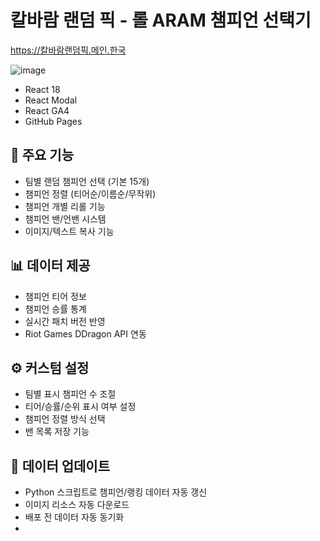 # 칼바람 랜덤 픽 - 롤 ARAM 챔피언 선택기

https://칼바람랜덤픽.메인.한국

![image](https://github.com/c99-dev/c99-dev.github.io/assets/87958906/86f59540-aaa2-4a8c-8b7b-064128e75ce8)

- React 18
- React Modal
- React GA4
- GitHub Pages

## 🎲 주요 기능

- 팀별 랜덤 챔피언 선택 (기본 15개)
- 챔피언 정렬 (티어순/이름순/무작위)
- 챔피언 개별 리롤 기능
- 챔피언 밴/언밴 시스템
- 이미지/텍스트 복사 기능

## 📊 데이터 제공

- 챔피언 티어 정보
- 챔피언 승률 통계
- 실시간 패치 버전 반영
- Riot Games DDragon API 연동

## ⚙️ 커스텀 설정

- 팀별 표시 챔피언 수 조절
- 티어/승률/순위 표시 여부 설정
- 챔피언 정렬 방식 선택
- 밴 목록 저장 기능

## 🔄 데이터 업데이트

- Python 스크립트로 챔피언/랭킹 데이터 자동 갱신
- 이미지 리소스 자동 다운로드
- 배포 전 데이터 자동 동기화
-
